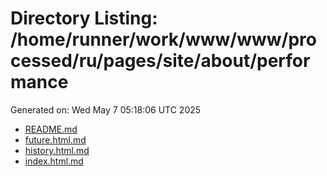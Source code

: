 # Directory Listing: /home/runner/work/www/www/processed/ru/pages/site/about/performance
Generated on: Wed May  7 05:18:06 UTC 2025

- [README.md](README.md)
- [future.html.md](future.html.md)
- [history.html.md](history.html.md)
- [index.html.md](index.html.md)
